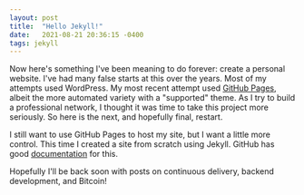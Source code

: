 ```yaml
---
layout: post
title:  "Hello Jekyll!"
date:   2021-08-21 20:36:15 -0400
tags: jekyll
---
```


Now here's something I've been meaning to do forever: create a personal website. I've had many false starts at this over the years. Most of my attempts used WordPress. My most recent attempt used [GitHub Pages](https://pages.github.com), albeit the more automated variety with a "supported" theme. As I try to build a professional network, I thought it was time to take this project more seriously. So here is the next, and hopefully final, restart.

I still want to use GitHub Pages to host my site, but I want a little more control. This time I created a site from scratch using Jekyll. GitHub has good [documentation](https://docs.github.com/en/pages/setting-up-a-github-pages-site-with-jekyll/creating-a-github-pages-site-with-jekyll) for this.

Hopefully I'll be back soon with posts on continuous delivery, backend development, and Bitcoin!
